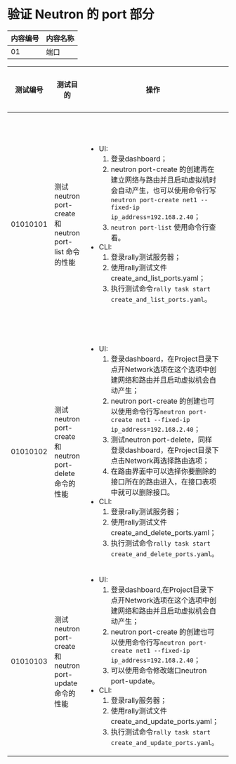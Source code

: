 # 验证 Neutron 的 port 部分

|内容编号|内容名称|
|--------|--------|
|01|端口|


|测试编号|测试目的|操作|预期结果|实际结果|备注|Rally/Tempest/None|
|--------|--------|----|--------|--------|----|------------------|
|01010101|测试 neutron port-create 和 neutron port-list 命令的性能|<ul><li>UI:<ol><li>登录dashboard；</li><li>neutron port-create 的创建再在建立网络与路由并且启动虚拟机时会自动产生，也可以使用命令行写```neutron port-create net1 --fixed-ip ip_address=192.168.2.40```；</li><li>```neutron port-list``` 使用命令行查看。</li></ol></li><li>CLI:<ol><li>登录rally测试服务器；</li><li>使用rally测试文件create_and_list_ports.yaml；</li><li>执行测试命令```rally task start create_and_list_ports.yaml```。|<ul><li>UI:<ul><li>能够成功的创建端口</li><li>能够查看到完整的端口列表</li></ul></li><li>CLI:<ul><li>Rally 测试成功</li></ul></li></ul>||<ul><li>创建并列出端口</li><li>neutron port-list在UI中不能很好的查看，只能通过看各个网络下来看到，要想查看完整的列表使用命令行比较好|Rally:</br>create_and_list_ports.yaml|
|01010102|测试 neutron port-create 和 neutron port-delete 命令的性能|<ul><li>UI:<ol><li>登录dashboard，在Project目录下点开Network选项在这个选项中创建网络和路由并且启动虚拟机会自动产生；</li><li>neutron port-create 的创建也可以使用命令行写```neutron port-create net1 --fixed-ip ip_address=192.168.2.40```；</li><li>测试neutron port-delete，同样登录dashboard，在Project目录下点击Network再选择路由选项；</li><li>在路由界面中可以选择你要删除的接口所在的路由进入，在接口表项中就可以删除接口。</li></ol></li><li>CLI:<ol><li>登录rally测试服务器；</li><li>使用rally测试文件create_and_delete_ports.yaml；</li><li>执行测试命令```rally task start create_and_delete_ports.yaml```。</li></ol></li></ul>|<ul><li>UI:<ul><li>能够成功创建接口；</li><li>能够成功删除接口</li></ul></li><li>CLI:<ul><li>Rally 测试成功</li></ul></li></ul>||创建端口后，将其删除|Rally:</br>create_and_delete_ports.yaml|
|01010103|测试 neutron port-create 和 neutron port-update 命令的性能|<ul><li>UI:<ol><li>登录dashboard,在Project目录下点开Network选项在这个选项中创建网络和路由并且启动虚拟机会自动产生；</li><li>neutron port-create 的创建也可以使用命令行写```neutron port-create net1 --fixed-ip ip_address=192.168.2.40```；</li><li>可以使用命令修改端口neutron port-update。</li></ol></li><li>CLI:<ol><li>登录rally服务器；</li><li>使用rally测试文件create_and_update_ports.yaml；</li><li>执行测试命令```rally task start create_and_update_ports.yaml```。</li></ol></li></ul>|<ul><li>UI:<ul><li>能够成功的创建端口</li><li>能够成功的修改端口</li></ul></li><li>CLI:<ul><li>Rally 测试成功</li></ul></li></ul>||</li><li>创建端口后，修改端口</li><li>修改端口，在UI当中只能修改端口名字，使用命令可以修改端口更多基本信息，在rally当中修改更多基本信息。|Rally:</br>create_and_update_ports.yaml|

